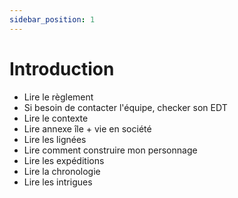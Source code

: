 ```yaml
---
sidebar_position: 1
---
```


# Introduction

- Lire le règlement
- Si besoin de contacter l'équipe, checker son EDT
- Lire le contexte
- Lire annexe île + vie en société
- Lire les lignées
- Lire comment construire mon personnage
- Lire les expéditions
- Lire la chronologie
- Lire les intrigues